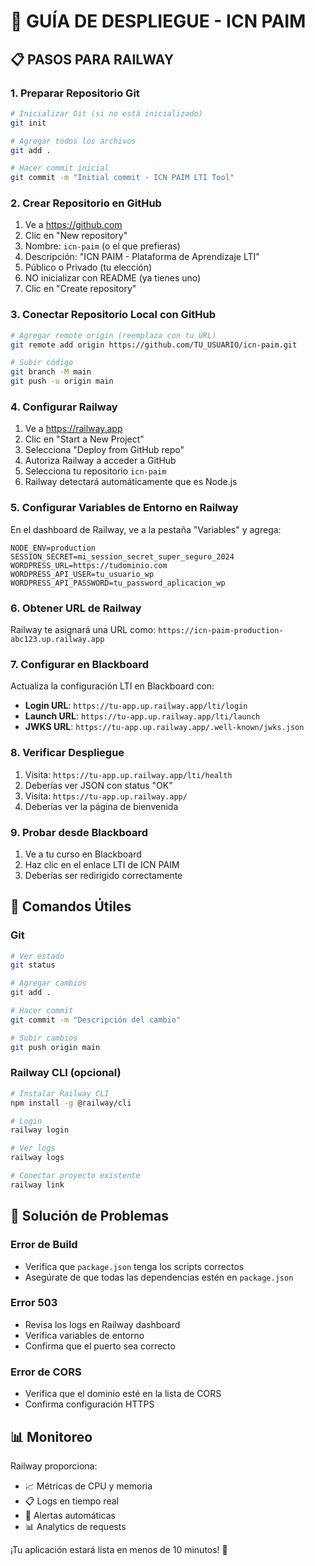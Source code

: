 # 🚀 GUÍA DE DESPLIEGUE - ICN PAIM

## 📋 PASOS PARA RAILWAY

### 1. Preparar Repositorio Git
```bash
# Inicializar Git (si no está inicializado)
git init

# Agregar todos los archivos
git add .

# Hacer commit inicial
git commit -m "Initial commit - ICN PAIM LTI Tool"
```

### 2. Crear Repositorio en GitHub
1. Ve a https://github.com
2. Clic en "New repository"
3. Nombre: `icn-paim` (o el que prefieras)
4. Descripción: "ICN PAIM - Plataforma de Aprendizaje LTI"
5. Público o Privado (tu elección)
6. NO inicializar con README (ya tienes uno)
7. Clic en "Create repository"

### 3. Conectar Repositorio Local con GitHub
```bash
# Agregar remote origin (reemplaza con tu URL)
git remote add origin https://github.com/TU_USUARIO/icn-paim.git

# Subir código
git branch -M main
git push -u origin main
```

### 4. Configurar Railway
1. Ve a https://railway.app
2. Clic en "Start a New Project"
3. Selecciona "Deploy from GitHub repo"
4. Autoriza Railway a acceder a GitHub
5. Selecciona tu repositorio `icn-paim`
6. Railway detectará automáticamente que es Node.js

### 5. Configurar Variables de Entorno en Railway
En el dashboard de Railway, ve a la pestaña "Variables" y agrega:

```env
NODE_ENV=production
SESSION_SECRET=mi_session_secret_super_seguro_2024
WORDPRESS_URL=https://tudominio.com
WORDPRESS_API_USER=tu_usuario_wp
WORDPRESS_API_PASSWORD=tu_password_aplicacion_wp
```

### 6. Obtener URL de Railway
Railway te asignará una URL como:
`https://icn-paim-production-abc123.up.railway.app`

### 7. Configurar en Blackboard
Actualiza la configuración LTI en Blackboard con:

- **Login URL**: `https://tu-app.up.railway.app/lti/login`
- **Launch URL**: `https://tu-app.up.railway.app/lti/launch`
- **JWKS URL**: `https://tu-app.up.railway.app/.well-known/jwks.json`

### 8. Verificar Despliegue
1. Visita: `https://tu-app.up.railway.app/lti/health`
2. Deberías ver JSON con status "OK"
3. Visita: `https://tu-app.up.railway.app/`
4. Deberías ver la página de bienvenida

### 9. Probar desde Blackboard
1. Ve a tu curso en Blackboard
2. Haz clic en el enlace LTI de ICN PAIM
3. Deberías ser redirigido correctamente

## 🔧 Comandos Útiles

### Git
```bash
# Ver estado
git status

# Agregar cambios
git add .

# Hacer commit
git commit -m "Descripción del cambio"

# Subir cambios
git push origin main
```

### Railway CLI (opcional)
```bash
# Instalar Railway CLI
npm install -g @railway/cli

# Login
railway login

# Ver logs
railway logs

# Conectar proyecto existente
railway link
```

## 🚨 Solución de Problemas

### Error de Build
- Verifica que `package.json` tenga los scripts correctos
- Asegúrate de que todas las dependencias estén en `package.json`

### Error 503
- Revisa los logs en Railway dashboard
- Verifica variables de entorno
- Confirma que el puerto sea correcto

### Error de CORS
- Verifica que el dominio esté en la lista de CORS
- Confirma configuración HTTPS

## 📊 Monitoreo
Railway proporciona:
- 📈 Métricas de CPU y memoria
- 📋 Logs en tiempo real
- 🚨 Alertas automáticas
- 📊 Analytics de requests

¡Tu aplicación estará lista en menos de 10 minutos! 🎉